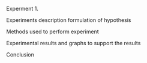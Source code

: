 Experment 1.

Experiments description  formulation of hypothesis

Methods used to  perform experiment

Experimental results and graphs to support the results

Conclusion
